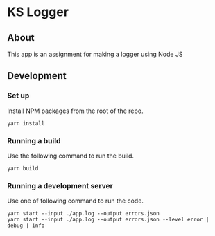 # KS Logger

## About

This app is an assignment for making a logger using Node JS

## Development

### Set up

Install NPM packages from the root of the repo.

    yarn install

### Running a build

Use the following command to run the build.

    yarn build

### Running a development server

Use one of following command to run the code.

    yarn start --input ./app.log --output errors.json
    yarn start --input ./app.log --output errors.json --level error | debug | info
